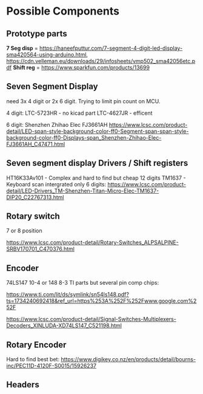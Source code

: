 # Possible Components

## Prototype parts

**7 Seg disp** = https://haneefputtur.com/7-segment-4-digit-led-display-sma420564-using-arduino.html, https://cdn.velleman.eu/downloads/29/infosheets/vmp502_sma42056etc.pdf
**Shift reg** = https://www.sparkfun.com/products/13699

## Seven Segment Display

need 3x 4 digit or 2x 6 digit. Trying to limit pin count on MCU.

4 digit:
LTC-5723HR - no kicad part
LTC-4627JR - efficent

6 digit:
Shenzhen Zhihao Elec FJ3661AH
https://www.lcsc.com/product-detail/LED-span-style-background-color-ff0-Segment-span-span-style-background-color-ff0-Displays-span_Shenzhen-Zhihao-Elec-FJ3661AH_C47471.html


## Seven segment display Drivers / Shift registers

HT16K33Av101 - Complex and hard to find but cheap 12 digits
TM1637 - Keyboard scan intergrated only 6 digits:
https://www.lcsc.com/product-detail/LED-Drivers_TM-Shenzhen-Titan-Micro-Elec-TM1637-DIP20_C22767313.html

## Rotary switch

7 or 8 position

https://www.lcsc.com/product-detail/Rotary-Switches_ALPSALPINE-SRBV170701_C470376.html

## Encoder

74LS147 10-4 or 148 8-3 TI parts but several pin comp chips:

https://www.ti.com/lit/ds/symlink/sn54ls148.pdf?ts=1734240692418&ref_url=https%253A%252F%252Fwww.google.com%252F

https://www.lcsc.com/product-detail/Signal-Switches-Multiplexers-Decoders_XINLUDA-XD74LS147_C521198.html

## Rotary Encoder

Hard to find best bet:
https://www.digikey.co.nz/en/products/detail/bourns-inc/PEC11D-4120F-S0015/15926237


## Headers

